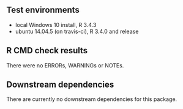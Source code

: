 ## Test environments
* local Windows 10 install, R 3.4.3
* ubuntu 14.04.5 (on travis-ci), R 3.4.0 and release

## R CMD check results
There were no ERRORs, WARNINGs or NOTEs.

## Downstream dependencies
There are currently no downstream dependencies for this package.